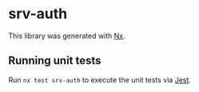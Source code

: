 # srv-auth

This library was generated with [Nx](https://nx.dev).

## Running unit tests

Run `nx test srv-auth` to execute the unit tests via [Jest](https://jestjs.io).
